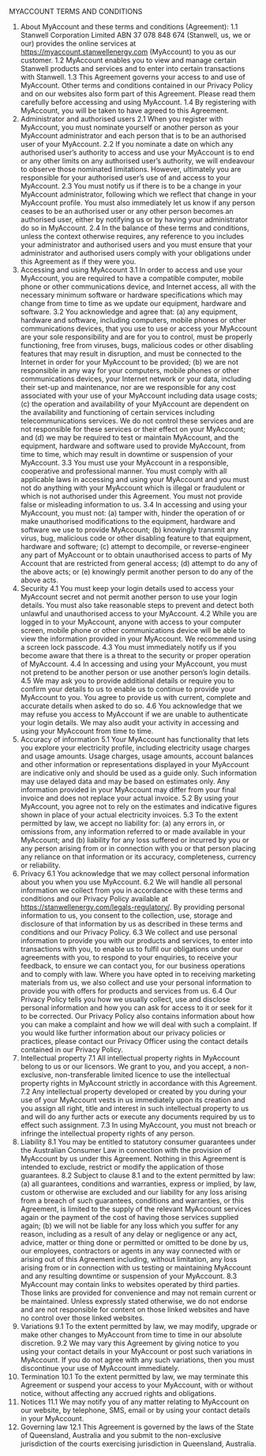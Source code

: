 MYACCOUNT TERMS AND CONDITIONS
1.	About MyAccount and these terms and conditions (Agreement):
1.1	Stanwell Corporation Limited ABN 37 078 848 674 (Stanwell, us, we or our) provides the online services at https://myaccount.stanwellenergy.com (MyAccount) to you as our customer.
1.2	MyAccount enables you to view and manage certain Stanwell products and services and to enter into certain transactions with Stanwell.
1.3	This Agreement governs your access to and use of MyAccount. Other terms and conditions contained in our Privacy Policy and on our websites also form part of this Agreement. Please read them carefully before accessing and using MyAccount.
1.4	By registering with MyAccount, you will be taken to have agreed to this Agreement.
2.	Administrator and authorised users
2.1	When you register with MyAccount, you must nominate yourself or another person as your MyAccount administrator and each person that is to be an authorised user of your MyAccount. 
2.2	If you nominate a date on which any authorised user’s authority to access and use your MyAccount is to end or any other limits on any authorised user’s authority, we will endeavour to observe those nominated limitations. However, ultimately you are responsible for your authorised user’s use of and access to your MyAccount.
2.3	You must notify us if there is to be a change in your MyAccount administrator, following which we reflect that change in your MyAccount profile. You must also immediately let us know if any person ceases to be an authorised user or any other person becomes an authorised user, either by notifying us or by having your administrator do so in MyAccount.
2.4	In the balance of these terms and conditions, unless the context otherwise requires, any reference to you includes your administrator and authorised users and you must ensure that your administrator and authorised users comply with your obligations under this Agreement as if they were you.
3.	Accessing and using MyAccount
3.1	In order to access and use your MyAccount, you are required to have a compatible computer, mobile phone or other communications device, and Internet access, all with the necessary minimum software or hardware specifications which may change from time to time as we update our equipment, hardware and software.
3.2	You acknowledge and agree that:
(a)	any equipment, hardware and software, including computers, mobile phones or other communications devices, that you use to use or access your MyAccount are your sole responsibility and are for you to control, must be properly functioning, free from viruses, bugs, malicious codes or other disabling features that may result in disruption, and must be connected to the Internet in order for your MyAccount to be provided;
(b)	we are not responsible in any way for your computers, mobile phones or other communications devices, your Internet network or your data, including their set-up and maintenance, nor are we responsible for any cost associated with your use of your MyAccount including data usage costs;
(c)	the operation and availability of your MyAccount are dependent on the availability and functioning of certain services including telecommunications services. We do not control these services and are not responsible for these services or their effect on your MyAccount; and
(d)	we may be required to test or maintain MyAccount, and the equipment, hardware and software used to provide MyAccount, from time to time, which may result in downtime or suspension of your MyAccount. 
3.3	You must use your MyAccount in a responsible, cooperative and professional manner. You must comply with all applicable laws in accessing and using your MyAccount and you must not do anything with your MyAccount which is illegal or fraudulent or which is not authorised under this Agreement. You must not provide false or misleading information to us.
3.4	In accessing and using your MyAccount, you must not:
(a)	tamper with, hinder the operation of or make unauthorised modifications to the equipment, hardware and software we use to provide MyAccount;
(b)	knowingly transmit any virus, bug, malicious code or other disabling feature to that equipment, hardware and software;
(c)	attempt to decompile, or reverse-engineer any part of MyAccount or to obtain unauthorised access to parts of My Account that are restricted from general access;
(d)	attempt to do any of the above acts; or
(e)	knowingly permit another person to do any of the above acts.
4.	Security
4.1	You must keep your login details used to access your MyAccount secret and not permit another person to use your login details. You must also take reasonable steps to prevent and detect both unlawful and unauthorised access to your MyAccount. 
4.2	While you are logged in to your MyAccount, anyone with access to your computer screen, mobile phone or other communications device will be able to view the information provided in your MyAccount. We recommend using a screen lock passcode.
4.3	You must immediately notify us if you become aware that there is a threat to the security or proper operation of MyAccount.
4.4	In accessing and using your MyAccount, you must not pretend to be another person or use another person’s login details.
4.5	We may ask you to provide additional details or require you to confirm your details to us to enable us to continue to provide your MyAccount to you. You agree to provide us with current, complete and accurate details when asked to do so.
4.6	You acknowledge that we may refuse you access to MyAccount if we are unable to authenticate your login details. We may also audit your activity in accessing and using your MyAccount from time to time.
5.	Accuracy of information
5.1	Your MyAccount has functionality that lets you explore your electricity profile, including electricity usage charges and usage amounts. Usage charges, usage amounts, account balances and other information or representations displayed in your MyAccount are indicative only and should be used as a guide only. Such information may use delayed data and may be based on estimates only. Any information provided in your MyAccount may differ from your final invoice and does not replace your actual invoice. 
5.2	By using your MyAccount, you agree not to rely on the estimates and indicative figures shown in place of your actual electricity invoices.
5.3	To the extent permitted by law, we accept no liability for:
(a)	any errors in, or omissions from, any information referred to or made available in your MyAccount; and
(b)	liability for any loss suffered or incurred by you or any person arising from or in connection with you or that person placing any reliance on that information or its accuracy, completeness, currency or reliability.
6.	Privacy 
6.1	You acknowledge that we may collect personal information about you when you use MyAccount.
6.2	We will handle all personal information we collect from you in accordance with these terms and conditions and our Privacy Policy available at 
https://stanwellenergy.com/legals-regulatory/. By providing personal information to us, you consent to the collection, use, storage and disclosure of that information by us as described in these terms and conditions and our Privacy Policy.
6.3	We collect and use personal information to provide you with our products and services, to enter into transactions with you, to enable us to fulfil our obligations under our agreements with you, to respond to your enquiries, to receive your feedback, to ensure we can contact you, for our business operations and to comply with law. Where you have opted in to receiving marketing materials from us, we also collect and use your personal information to provide you with offers for products and services from us.
6.4	Our Privacy Policy tells you how we usually collect, use and disclose personal information and how you can ask for access to it or seek for it to be corrected. Our Privacy Policy also contains information about how you can make a complaint and how we will deal with such a complaint. If you would like further information about our privacy policies or practices, please contact our Privacy Officer using the contact details contained in our Privacy Policy.
7.	Intellectual property
7.1	All intellectual property rights in MyAccount belong to us or our licensors. We grant to you, and you accept, a non-exclusive, non-transferable limited licence to use the intellectual property rights in MyAccount strictly in accordance with this Agreement.
7.2	Any intellectual property developed or created by you during your use of your MyAccount vests in us immediately upon its creation and you assign all right, title and interest in such intellectual property to us and will do any further acts or execute any documents required by us to effect such assignment.
7.3	In using MyAccount, you must not breach or infringe the intellectual property rights of any person.
8.	Liability
8.1	You may be entitled to statutory consumer guarantees under the Australian Consumer Law in connection with the provision of MyAccount by us under this Agreement. Nothing in this Agreement is intended to exclude, restrict or modify the application of those guarantees.
8.2	Subject to clause 8.1 and to the extent permitted by law:
(a)	all guarantees, conditions and warranties, express or implied, by law, custom or otherwise are excluded and our liability for any loss arising from a breach of such guarantees, conditions and warranties, or this Agreement, is limited to the supply of the relevant MyAccount services again or the payment of the cost of having those services supplied again;
(b)	we will not be liable for any loss which you suffer for any reason, including as a result of any delay or negligence or any act, advice, matter or thing done or permitted or omitted to be done by us, our employees, contractors or agents in any way connected with or arising out of this Agreement including, without limitation, any loss arising from or in connection with us testing or maintaining MyAccount and any resulting downtime or suspension of your MyAccount.
8.3	MyAccount may contain links to websites operated by third parties. Those links are provided for convenience and may not remain current or be maintained. Unless expressly stated otherwise, we do not endorse and are not responsible for content on those linked websites and have no control over those linked websites.
9.	Variations
9.1	To the extent permitted by law, we may modify, upgrade or make other changes to MyAccount from time to time in our absolute discretion.
9.2	We may vary this Agreement by giving notice to you using your contact details in your MyAccount or post such variations in MyAccount. If you do not agree with any such variations, then you must discontinue your use of MyAccount immediately.
10.	Termination
10.1	To the extent permitted by law, we may terminate this Agreement or suspend your access to your MyAccount, with or without notice, without affecting any accrued rights and obligations. 
11.	Notices
11.1	We may notify you of any matter relating to MyAccount on our website, by telephone, SMS, email or by using your contact details in your MyAccount.
12.	Governing law
12.1	This Agreement is governed by the laws of the State of Queensland, Australia and you submit to the non-exclusive jurisdiction of the courts exercising jurisdiction in Queensland, Australia. 
